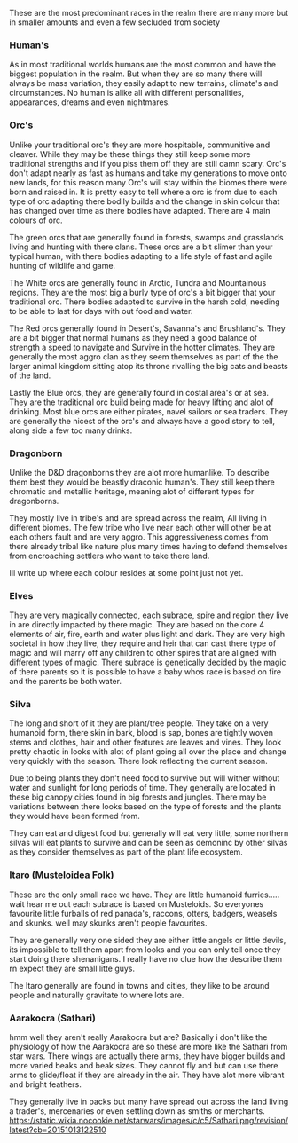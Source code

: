 These are the most predominant races in the realm there are many more but in smaller amounts and even a few secluded from society
### Human's
As in most traditional worlds humans are the most common and have the biggest population in the realm. But when they are so many there will always be mass variation, they easily adapt to new terrains, climate's and circumstances. No human is alike all with different personalities, appearances, dreams and even nightmares.


### Orc's 
Unlike your traditional orc's they are more hospitable, communitive and cleaver. While they may be these things they still keep some more traditional strengths and if you piss them off they are still damn scary. Orc's don't adapt nearly as fast as humans and take my generations to move onto new lands, for this reason many Orc's will stay within the biomes there were born and raised in. It is pretty easy to tell where a orc is from due to each type of orc adapting there bodily builds and the change in skin colour that has changed over time as there bodies have adapted. There are 4 main colours of orc.

The green orcs that are generally found in forests, swamps and grasslands living and hunting with there clans. These orcs are a bit slimer than your typical human, with there bodies adapting to a life style of fast and agile hunting of wildlife and game.

The White orcs are generally found in Arctic, Tundra and Mountainous regions. They are the most big a burly type of orc's a bit bigger that your traditional orc. There bodies adapted to survive in the harsh cold, needing to be able to last for days with out food and water. 

The Red orcs generally found in Desert's, Savanna's and Brushland's. They are a bit bigger that normal humans as they need a good balance of strength a speed to navigate and Survive in the hotter climates. They are generally the most aggro clan as they seem themselves as part of the the larger animal kingdom sitting atop its throne rivalling the big cats and beasts of the land.

Lastly the Blue orcs, they are generally found in costal area's or at sea. They are the traditional orc build being made for heavy lifting and alot of drinking. Most blue orcs are either pirates, navel sailors or sea traders. They are generally the nicest of the orc's and always have a good story to tell, along side a few too many drinks.


### Dragonborn
Unlike the D&D dragonborns they are alot more humanlike. To describe them best they would be beastly draconic human's. They still keep there chromatic and metallic heritage, meaning alot of different types for dragonborns.

They mostly live in tribe's and are spread across the realm, All living in different biomes. The few tribe who live near each other will other be at each others fault and are very aggro. This aggressiveness comes from there already tribal like nature plus many times having to defend themselves from encroaching settlers who want to take there land. 

Ill write up where each colour resides at some point just not yet.


### Elves
They are very magically connected, each subrace, spire and region they live in are directly impacted by there magic. They are based on the core 4 elements of air, fire, earth and water plus light and dark. They are very high societal in how they live, they require and heir that can cast there type of magic and will marry off any children to other spires that are aligned with different types of magic. There subrace is genetically decided by the magic of there parents so it is possible to have a baby whos race is based on fire and the parents be both water.

### Silva
The long and short of it they are plant/tree people. They take on a very humanoid form, there skin in bark, blood is sap, bones are tightly woven stems and clothes, hair and other features are leaves and vines. They look pretty chaotic in looks with alot of plant going all over the place and change very quickly with the season. There look reflecting the current season. 

Due to being plants they don't need food to survive but will wither without water and sunlight for long periods of time. They generally are located in these big canopy cities found in big forests and jungles. There may be variations between there looks based on the type of forests and the plants they would have been formed from. 

They can eat and digest food but generally will eat very little, some northern silvas will eat plants to survive and can be seen as demoninc by other silvas as they consider themselves as part of the plant life ecosystem.
### Itaro (Musteloidea Folk)
These are the only small race we have. They are little humanoid furries..... wait hear me out each subrace is based on Musteloids. So everyones favourite little furballs of red panada's, raccons, otters, badgers, weasels and skunks. well may skunks aren't people favourites. 

They are generally very one sided they are either little angels or little devils, its impossible to tell them apart from looks and you can only tell once they start doing there shenanigans.  I really have no clue how the describe them rn expect they are small litte guys.

The Itaro generally are found in towns and cities, they like to be around people and naturally gravitate to where lots are.

### Aarakocra (Sathari)
hmm well they aren't really Aarakocra but are? Basically i don't like the physiology of how the Aarakocra are so these are more like the Sathari from star wars. There wings are actually there arms, they have bigger builds and more varied beaks and beak sizes. They cannot fly and but can use there arms to glide/float if they are already in the air. They have alot more vibrant and bright feathers. 

They generally live in packs but many have spread out across the land living a trader's, mercenaries or even settling down as smiths or merchants.
https://static.wikia.nocookie.net/starwars/images/c/c5/Sathari.png/revision/latest?cb=20151013122510
